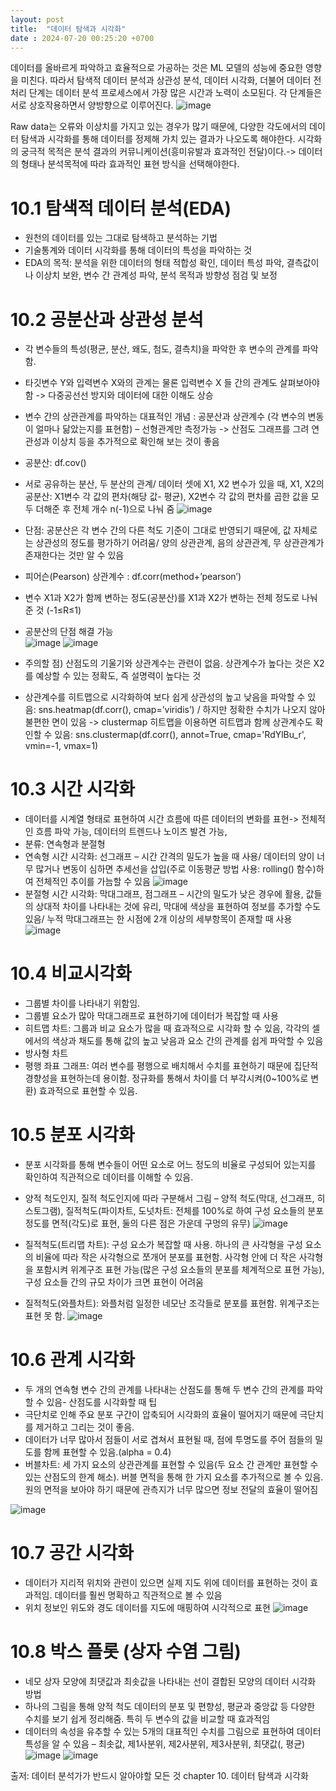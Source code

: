 ```yaml
---
layout: post
title:  "데이터 탐색과 시각화"
date : 2024-07-20 00:25:20 +0700
---
```

데이터를 올바르게 파악하고 효율적으로 가공하는 것은 ML 모델의 성능에 중요한 영향을 미친다. 
따라서 탐색적 데이터 분석과 상관성 분석, 데이터 시각화, 더불어 데이터 전처리 단계는 데이터 분석 프로세스에서 가장 많은 시간과 노력이 소모된다. 각 단계들은 서로 상호작용하면서 양방향으로 이루어진다. 
![image](https://github.com/user-attachments/assets/d6776d1b-496d-4ca3-9aa0-cd8049d9d93e)

 
Raw data는 오류와 이상치를 가지고 있는 경우가 많기 때문에, 다양한 각도에서의 데이터 탐색과 시각화를 통해 데이터를 정제해 가치 있는 결과가 나오도록 해야한다.
시각화의 궁극적 목적은 분석 결과의 커뮤니케이션(흥미유발과 효과적인 전달)이다.-> 데이터의 형태나 분석목적에 따라 효과적인 표현 방식을 선택해야한다.


# 10.1 탐색적 데이터 분석(EDA)
- 원천의 데이터를 있는 그대로 탐색하고 분석하는 기법
- 기술통계와 데이터 시각화를 통해 데이터의 특성을 파악하는 것
- EDA의 목적: 분석을 위한 데이터의 형태 적합성 확인, 데이터 특성 파악, 결측값이나 이상치 보완, 변수 간 관계성 파악, 분석 목적과 방향성 점검 및 보정

# 10.2 공분산과 상관성 분석
- 각 변수들의 특성(평균, 분산, 왜도, 첨도, 결측치)을 파악한 후 변수의 관계를 파악함. 
- 타깃변수 Y와 입력변수 X와의 관계는 물론 입력변수 X 들 간의 관계도 살펴보아야 함 -> 다중공선선 방지와 데이터에 대한 이해도 상승 
- 변수 간의 상관관계를 파악하는 대표적인 개념 : 공분산과 상관계수 (각 변수의 변동이 얼마나 닮았는지를 표현함) – 선형관계만 측정가능 -> 산점도 그래프를 그려 연관성과 이상치 등을 추가적으로 확인해 보는 것이 좋음

-	공분산: df.cov() 
-	서로 공유하는 분산, 두 분산의 관계/ 데이터 셋에 X1, X2 변수가 있을 때, X1, X2의 공분산: X1변수 각 값의 편차(해당 값- 평균), X2변수 각 값의 편차를 곱한 값을 모두 더해준 후 전체 개수 n(-1)으로 나눠 줌
![image](https://github.com/user-attachments/assets/4cc97bca-d1ff-4d6c-8331-43da14443eb2)
-	단점: 공분산은 각 변수 간의 다른 척도 기준이 그대로 반영되기 때문에, 값 자체로는 상관성의 정도를 평가하기 어려움/ 양의 상관관계, 음의 상관관계, 무 상관관계가 존재한다는 것만 알 수 있음 

-	피어슨(Pearson) 상관계수 : df.corr(method+’pearson’)
-	변수 X1과 X2가 함께 변하는 정도(공분산)를 X1과 X2가 변하는 전체 정도로 나눠준 것 (-1≤R≤1)
-	공분산의 단점 해결 가능  
![image](https://github.com/user-attachments/assets/016b1b6c-7ce2-4d1d-9236-dee540ede887)
![image](https://github.com/user-attachments/assets/40ff465f-d4b6-4559-bcfb-11800d686ca3)
-	주의할 점) 산점도의 기울기와 상관계수는 관련이 없음. 상관계수가 높다는 것은 X2를 예상할 수 있는 정확도, 즉 설명력이 높다는 것 
-	상관계수를 히트맵으로 시각화하여 보다 쉽게 상관성의 높고 낮음을 파악할 수 있음: sns.heatmap(df.corr(), cmap=’viridis’) / 하지만 정확한 수치가 나오지 않아 불편한 면이 있음 -> clustermap 히트맵을 이용하면 히트맵과 함께 상관계수도 확인할 수 있음:   sns.clustermap(df.corr(), annot=True, cmap='RdYlBu_r', vmin=-1, vmax=1)

# 10.3 시간 시각화
-	데이터를 시계열 형태로 표현하여 시간 흐름에 따른 데이터의 변화를 표현-> 전체적인 흐름 파악 가능, 데이터의 트렌드나 노이즈 발견 가능, 
-	분류: 연속형과 분절형
-	연속형 시간 시각화: 선그래프 – 시간 간격의 밀도가 높을 때 사용/ 데이터의 양이 너무 많거나 변동이 심하면 추세선을 삽입(주로 이동평균 방법 사용: rolling() 함수)하여 전체적인 추이를 가늠할 수 있음
![image](https://github.com/user-attachments/assets/fd8be2f3-8ccd-42a3-97a8-6993fa0a7ba7)
-	분절형 시간 시각화: 막대그래프, 점그래프 – 시간의 밀도가 낮은 경우에 활용, 값들의 상대적 차이를 나타내는 것에 유리, 막대에 색상을 표현하여 정보를 추가할 수도 있음/ 누적 막대그래프는 한 시점에 2개 이상의 세부항목이 존재할 때 사용
![image](https://github.com/user-attachments/assets/f092f0b9-81e8-496e-8ea8-3e30e61745bf)

# 10.4 비교시각화
-	그룹별 차이를 나타내기 위함임. 
-	그룹별 요소가 많아 막대그래프로 표현하기에 데이터가 복잡할 때 사용
-	히트맵 차트: 그룹과 비교 요소가 많을 때 효과적으로 시각화 할 수 있음, 각각의 셀에서의 색상과 채도를 통해 값의 높고 낮음과 요소 간의 관계를 쉽게 파악할 수 있음
-	방사형 차트
-	평행 좌표 그래프: 여러 변수를 평행으로 배치해서 수치를 표현하기 때문에 집단적 경향성을 표현하는데 용이함. 정규화를 통해서 차이를 더 부각시켜(0~100%로 변환) 효과적으로 표현할 수 있음.
	
# 10.5 분포 시각화
-	분포 시각화를 통해 변수들이 어떤 요소로 어느 정도의 비율로 구성되어 있는지를 확인하여 직관적으로 데이터를 이해할 수 있음.
-	양적 척도인지, 질적 척도인지에 따라 구분해서 그림 – 양적 척도(막대, 선그래프, 히스토그램), 질적척도(파이차트, 도넛차트: 전체를 100%로 하여 구성 요소들의 분포 정도를 면적(각도)로 표현, 둘의 다른 점은 가운데 구멍의 유무)
![image](https://github.com/user-attachments/assets/8aa9e1c7-e85d-4f97-afab-c1ea3673b634)

-	질적척도(트리맵 차트): 구성 요소가 복잡할 때 사용. 하나의 큰 사각형을 구성 요소의 비율에 따라 작은 사각형으로 쪼개어 분포를 표현함. 사각형 안에 더 작은 사각형을 포함시켜 위계구조 표현 가능(많은 구성 요소들의 분포를 체계적으로 표현 가능), 구성 요소들 간의 규모 차이가 크면 표현이 어려움
-	질적척도(와플차트): 와플처럼 일정한 네모난 조각들로 분포를 표현함. 위계구조는 표현 못 함. 
![image](https://github.com/user-attachments/assets/0514c6d3-6c4e-45a3-bb0c-af570b7138f1)


# 10.6 관계 시각화
-	두 개의 연속형 변수 간의 관계를 나타내는 산점도를 통해 두 변수 간의 관계를 파악할 수 있음- 산점도를 시각화할 때 팁
-	극단치로 인해 주요 분포 구간이 압축되어 시각화의 효율이 떨어지기 때문에 극단치를 제거하고 그리는 것이 좋음. 
-	데이터가 너무 많아서 점들이 서로 겹쳐서 표현될 때, 점에 투명도를 주어 점들의 밀도를 함께 표현할 수 있음.(alpha = 0.4)
-	버블차트: 세 가지 요소의 상관관계를 표현할 수 있음(두 요소 간 관계만 표현할 수 있는 산점도의 한계 해소). 버블 면적을 통해 한 가지 요소를 추가적으로 볼 수 있음. 원의 면적을 보아야 하기 때문에 관측지가 너무 많으면 정보 전달의 효율이 떨어짐

![image](https://github.com/user-attachments/assets/a6c40054-dd20-4d5f-8558-8b29569b25d5)

# 10.7 공간 시각화
-	데이터가 지리적 위치와 관련이 있으면 실제 지도 위에 데이터를 표현하는 것이 효과적임. 데이터를 훨씬 명확하고 직관적으로 볼 수 있음
-	위치 정보인 위도와 경도 데이터를 지도에 매핑하여 시각적으로 표현
![image](https://github.com/user-attachments/assets/f32b161a-4e93-451c-a963-3971e3cfd429)

# 10.8 박스 플롯 (상자 수염 그림)
-	네모 상자 모양에 최댓값과 최솟값을 나타내는 선이 결합된 모양의 데이터 시각화 방법
-	하나의 그림을 통해 양적 척도 데이터의 분포 및 편향성, 평균과 중앙값 등 다양한 수치를 보기 쉽게 정리해줌. 특히 두 변수의 값을 비교할 때 효과적임
-	데이터의 속성을 유추할 수 있는 5개의 대표적인 수치를 그림으로 표현하여 데이터 특성을 알 수 있음 – 최솟값, 제1사분위, 제2사분위, 제3사분위, 최댓값(, 평균)
![image](https://github.com/user-attachments/assets/c9824594-0871-4fc3-8f3c-466c25145291)
![image](https://github.com/user-attachments/assets/b04ba5f4-3d4b-4741-a680-d94c4b9eb75a)

 


출저: 데이터 분석가가 반드시 알아야할 모든 것 chapter 10. 데이터 탐색과 시각화

